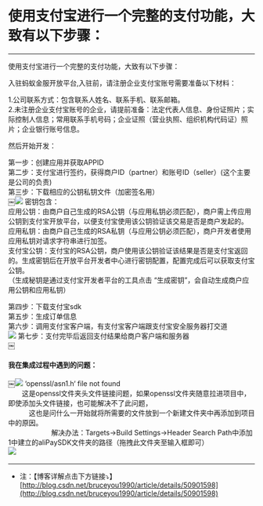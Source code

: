 # 使用支付宝进行一个完整的支付功能，大致有以下步骤：


----  

使用支付宝进行一个完整的支付功能，大致有以下步骤：<br>


入驻蚂蚁金服开放平台,入驻前，请注册企业支付宝账号需要准备以下材料：<br>

1.公司联系方式：包含联系人姓名、联系手机、联系邮箱。<br>
2.未注册企业支付宝账号的企业，请提前准备：法定代表人信息、身份证照片；实际控制人信息；常用联系手机号码；企业证照（营业执照、组织机构代码证）照片；企业银行账号信息。<br>

然后开始开发：<br>

第一步：创建应用并获取APPID<br>
第二步：支付宝进行签约，获得商户ID（partner）和账号ID（seller）(这个主要是公司的负责)<br>
第三步：下载相应的公钥私钥文件（加密签名用）<br>
￼![](https://github.com/liyuunxiangGit/iOS--InterviewQuestions/blob/master/imageFile/支付宝1.jpg)
密钥包含：<br>
应用公钥：由商户自己生成的RSA公钥（与应用私钥必须匹配），商户需上传应用公钥到支付宝开放平台，以便支付宝使用该公钥验证该交易是否是商户发起的。<br>
应用私钥：由商户自己生成的RSA私钥（与应用公钥必须匹配），商户开发者使用应用私钥对请求字符串进行加签。<br>
支付宝公钥：支付宝的RSA公钥，商户使用该公钥验证该结果是否是支付宝返回的。生成密钥后在开放平台开发者中心进行密钥配置，配置完成后可以获取支付宝公钥。<br>
（生成秘钥是通过支付宝开发者平台的工具点击 “生成密钥”，会自动生成商户应用公钥和应用私钥）<br>

第四步：下载支付宝sdk<br>
第五步：生成订单信息<br>
第六步：调用支付宝客户端，有支付宝客户端跟支付宝安全服务器打交道<br>
![](https://github.com/liyuunxiangGit/iOS--InterviewQuestions/blob/master/imageFile/2支付宝支付流程.jpg)
第七步：支付完毕后返回支付结果给商户客户端和服务器<br>
￼


#### 我在集成过程中遇到的问题：
￼![](https://github.com/liyuunxiangGit/iOS--InterviewQuestions/blob/master/imageFile/支付宝集成中遇到的问题.jpg)
‘openssl/asn1.h‘ file not found<br>
　　这是openssl文件夹头文件链接问题，如果openssl文件夹随意拉进项目中，即使添加头文件链接，也可能解决不了此问题，<br>
　　　这也是问什么一开始就将所需要的文件放到一个新建文件夹中再添加到项目中的原因。<br>
　　　
　　　解决办法：Targets->Build Settings->Header Search Path中添加1中建立的aliPaySDK文件夹的路径（拖拽此文件夹至输入框即可）<br>
![](https://github.com/liyuunxiangGit/iOS--InterviewQuestions/blob/master/imageFile/支付宝问题解决.jpg)
　　　
　　　



-----


* 注：【博客详解点击下方链接⤵️】  
[http://blog.csdn.net/bruceyou1990/article/details/50901598](http://blog.csdn.net/bruceyou1990/article/details/50901598)
